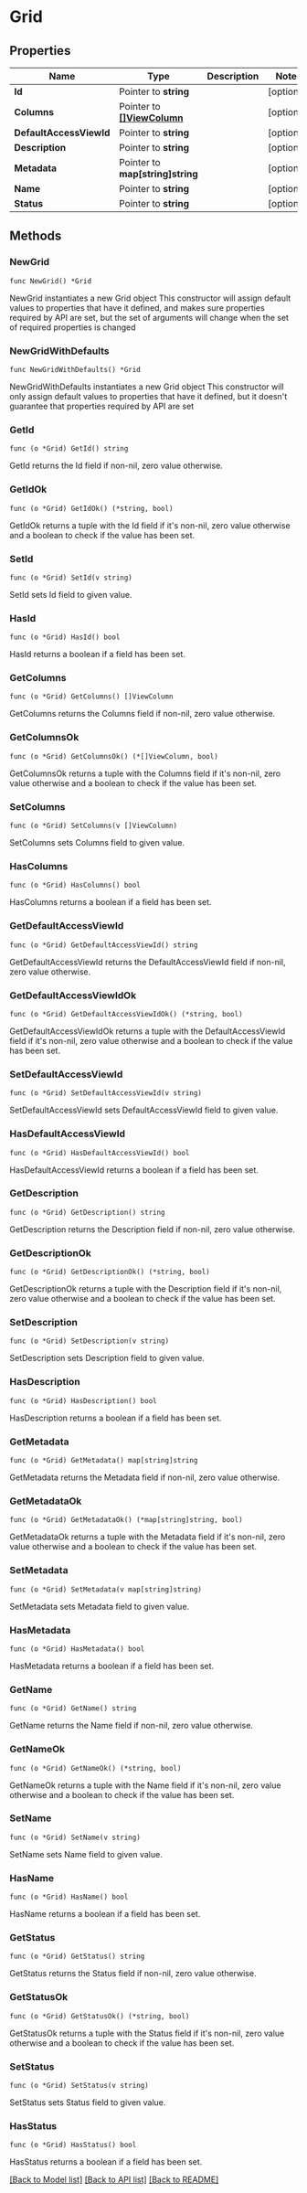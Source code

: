 # Grid

## Properties

Name | Type | Description | Notes
------------ | ------------- | ------------- | -------------
**Id** | Pointer to **string** |  | [optional] 
**Columns** | Pointer to [**[]ViewColumn**](ViewColumn.md) |  | [optional] 
**DefaultAccessViewId** | Pointer to **string** |  | [optional] 
**Description** | Pointer to **string** |  | [optional] 
**Metadata** | Pointer to **map[string]string** |  | [optional] 
**Name** | Pointer to **string** |  | [optional] 
**Status** | Pointer to **string** |  | [optional] 

## Methods

### NewGrid

`func NewGrid() *Grid`

NewGrid instantiates a new Grid object
This constructor will assign default values to properties that have it defined,
and makes sure properties required by API are set, but the set of arguments
will change when the set of required properties is changed

### NewGridWithDefaults

`func NewGridWithDefaults() *Grid`

NewGridWithDefaults instantiates a new Grid object
This constructor will only assign default values to properties that have it defined,
but it doesn't guarantee that properties required by API are set

### GetId

`func (o *Grid) GetId() string`

GetId returns the Id field if non-nil, zero value otherwise.

### GetIdOk

`func (o *Grid) GetIdOk() (*string, bool)`

GetIdOk returns a tuple with the Id field if it's non-nil, zero value otherwise
and a boolean to check if the value has been set.

### SetId

`func (o *Grid) SetId(v string)`

SetId sets Id field to given value.

### HasId

`func (o *Grid) HasId() bool`

HasId returns a boolean if a field has been set.

### GetColumns

`func (o *Grid) GetColumns() []ViewColumn`

GetColumns returns the Columns field if non-nil, zero value otherwise.

### GetColumnsOk

`func (o *Grid) GetColumnsOk() (*[]ViewColumn, bool)`

GetColumnsOk returns a tuple with the Columns field if it's non-nil, zero value otherwise
and a boolean to check if the value has been set.

### SetColumns

`func (o *Grid) SetColumns(v []ViewColumn)`

SetColumns sets Columns field to given value.

### HasColumns

`func (o *Grid) HasColumns() bool`

HasColumns returns a boolean if a field has been set.

### GetDefaultAccessViewId

`func (o *Grid) GetDefaultAccessViewId() string`

GetDefaultAccessViewId returns the DefaultAccessViewId field if non-nil, zero value otherwise.

### GetDefaultAccessViewIdOk

`func (o *Grid) GetDefaultAccessViewIdOk() (*string, bool)`

GetDefaultAccessViewIdOk returns a tuple with the DefaultAccessViewId field if it's non-nil, zero value otherwise
and a boolean to check if the value has been set.

### SetDefaultAccessViewId

`func (o *Grid) SetDefaultAccessViewId(v string)`

SetDefaultAccessViewId sets DefaultAccessViewId field to given value.

### HasDefaultAccessViewId

`func (o *Grid) HasDefaultAccessViewId() bool`

HasDefaultAccessViewId returns a boolean if a field has been set.

### GetDescription

`func (o *Grid) GetDescription() string`

GetDescription returns the Description field if non-nil, zero value otherwise.

### GetDescriptionOk

`func (o *Grid) GetDescriptionOk() (*string, bool)`

GetDescriptionOk returns a tuple with the Description field if it's non-nil, zero value otherwise
and a boolean to check if the value has been set.

### SetDescription

`func (o *Grid) SetDescription(v string)`

SetDescription sets Description field to given value.

### HasDescription

`func (o *Grid) HasDescription() bool`

HasDescription returns a boolean if a field has been set.

### GetMetadata

`func (o *Grid) GetMetadata() map[string]string`

GetMetadata returns the Metadata field if non-nil, zero value otherwise.

### GetMetadataOk

`func (o *Grid) GetMetadataOk() (*map[string]string, bool)`

GetMetadataOk returns a tuple with the Metadata field if it's non-nil, zero value otherwise
and a boolean to check if the value has been set.

### SetMetadata

`func (o *Grid) SetMetadata(v map[string]string)`

SetMetadata sets Metadata field to given value.

### HasMetadata

`func (o *Grid) HasMetadata() bool`

HasMetadata returns a boolean if a field has been set.

### GetName

`func (o *Grid) GetName() string`

GetName returns the Name field if non-nil, zero value otherwise.

### GetNameOk

`func (o *Grid) GetNameOk() (*string, bool)`

GetNameOk returns a tuple with the Name field if it's non-nil, zero value otherwise
and a boolean to check if the value has been set.

### SetName

`func (o *Grid) SetName(v string)`

SetName sets Name field to given value.

### HasName

`func (o *Grid) HasName() bool`

HasName returns a boolean if a field has been set.

### GetStatus

`func (o *Grid) GetStatus() string`

GetStatus returns the Status field if non-nil, zero value otherwise.

### GetStatusOk

`func (o *Grid) GetStatusOk() (*string, bool)`

GetStatusOk returns a tuple with the Status field if it's non-nil, zero value otherwise
and a boolean to check if the value has been set.

### SetStatus

`func (o *Grid) SetStatus(v string)`

SetStatus sets Status field to given value.

### HasStatus

`func (o *Grid) HasStatus() bool`

HasStatus returns a boolean if a field has been set.


[[Back to Model list]](../README.md#documentation-for-models) [[Back to API list]](../README.md#documentation-for-api-endpoints) [[Back to README]](../README.md)


